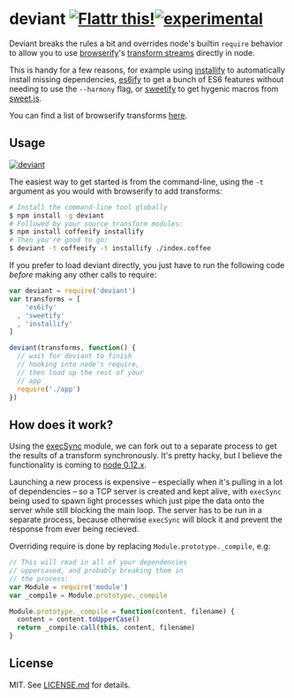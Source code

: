 # deviant [![Flattr this!](https://api.flattr.com/button/flattr-badge-large.png)](https://flattr.com/submit/auto?user_id=hughskennedy&url=http://github.com/hughsk/deviant&title=deviant&description=hughsk/deviant%20on%20GitHub&language=en_GB&tags=flattr,github,javascript&category=software)[![experimental](http://hughsk.github.io/stability-badges/dist/experimental.svg)](http://github.com/hughsk/stability-badges) #

Deviant breaks the rules a bit and overrides node's builtin `require`
behavior to allow you to use [browserify](http://browserify.org)'s
[transform streams](https://github.com/substack/module-deps#transforms)
directly in node.

This is handy for a few reasons, for example using
[installify](http://github.com/hughsk/installify) to automatically install
missing dependencies, [es6ify](https://github.com/thlorenz/es6ify) to get a
bunch of ES6 features without needing to use the `--harmony` flag, or
[sweetify](https://github.com/andreypopp/sweetify) to get hygenic macros from
[sweet.js](http://sweetjs.org/).

You can find a list of browserify transforms
[here](https://github.com/substack/node-browserify/wiki/list-of-transforms).

## Usage ##

[![deviant](https://nodei.co/npm/deviant.png?mini=true)](https://nodei.co/npm/deviant)

The easiest way to get started is from the command-line, using the `-t`
argument as you would with browserify to add transforms:

``` bash
# Install the command-line tool globally
$ npm install -g deviant
# Followed by your source transform modules:
$ npm install coffeeify installify
# Then you're good to go:
$ deviant -t coffeeify -t installify ./index.coffee
```

If you prefer to load deviant directly, you just have to run the following
code *before* making any other calls to require:

``` javascript
var deviant = require('deviant')
var transforms = [
    'es6ify'
  , 'sweetify'
  , 'installify'
]

deviant(transforms, function() {
  // wait for deviant to finish
  // hooking into node's require,
  // then load up the rest of your
  // app
  require('./app')
})
```

## How does it work? ##

Using the [execSync](http://npmjs.org/package/execSync) module, we can fork
out to a separate process to get the results of a transform synchronously. It's
pretty hacky, but I believe the functionality is coming to
[node 0.12.x](https://github.com/joyent/node/blob/e8df2676748e944388896dfd767e01906ae2e4eb/lib/child_process.js#L1319-L1331).

Launching a new process is expensive – especially when it's pulling in a lot of
dependencies – so a TCP server is created and kept alive, with `execSync` being
used to spawn light processes which just pipe the data onto the server while
still blocking the main loop. The server has to be run in a separate process,
because otherwise `execSync` will block it and prevent the response from ever
being recieved.

Overriding require is done by replacing `Module.prototype._compile`, e.g:

``` javascript
// This will read in all of your dependencies
// uppercased, and probably breaking them in
// the process:
var Module = require('module')
var _compile = Module.prototype._compile

Module.prototype._compile = function(content, filename) {
  content = content.toUpperCase()
  return _compile.call(this, content, filename)
}
```

## License ##

MIT. See [LICENSE.md](http://github.com/hughsk/deviant/blob/master/LICENSE.md) for details.
